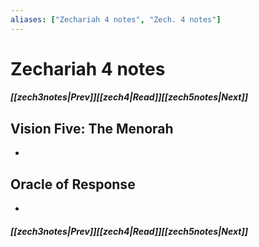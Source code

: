 ```yaml
---
aliases: ["Zechariah 4 notes", "Zech. 4 notes"]
---
```

# Zechariah 4 notes
##### <span class=arrow-left></span>[[zech3notes|Prev]]<span class=navigation-separator></span>[[zech4|Read]]<span class=navigation-separator></span>[[zech5notes|Next]]<span class=arrow-right></span>
## Vision Five: The Menorah
- 
## Oracle of Response
- 
##### <span class=arrow-left></span>[[zech3notes|Prev]]<span class=navigation-separator></span>[[zech4|Read]]<span class=navigation-separator></span>[[zech5notes|Next]]<span class=arrow-right></span>